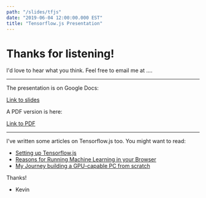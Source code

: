 ```yaml
---
path: "/slides/tfjs"
date: "2019-06-04 12:00:00.000 EST"
title: "Tensorflow.js Presentation"
---
```


# Thanks for listening!

I'd love to hear what you think. Feel free to email me at <a id="email">...</a>.
<script type="text/javascript">
setTimeout(function() {
    var email = document.getElementById('email');
    email.innerHTML = 'kevin@hitheory.com';
    email.href = 'mailto:kevin@hitheory.com';
}, 1000);
</script>

---

The presentation is on Google Docs:

[Link to slides](https://docs.google.com/presentation/d/1Q_azYP8OYqS64xh0BF2KFVcr_8Nv9votJg2Qi5UxQT4/edit?usp=sharing)

A PDF version is here:

[Link to PDF](./slides.pdf)

---

I've written some articles on Tensorflow.js too. You might want to read:

* [Setting up Tensorflow.js](/tensorflowjs-hello-world)
* [Reasons for Running Machine Learning in your Browser](reasons-for-machine-learning-in-the-browser/)
* [My Journey building a GPU-capable PC from scratch](deep-learning-cryptocurrency-pc-1-hardware/)

Thanks!
- Kevin
